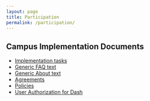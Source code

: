 ```yaml
---
layout: page
title: Participation
permalink: /participation/
---
```


<h2>Campus Implementation Documents</h2>

<ul>
  <li><a href="">Implementation tasks</a></li>
<li><a href="">Generic FAQ text</a></li>
<li><a href="">Generic About text</a></li>
<li><a href="">Agreements</a></li>
<li><a href="">Policies</a></li>
<li><a href="">User Authorization for Dash</a></li>
</ul>